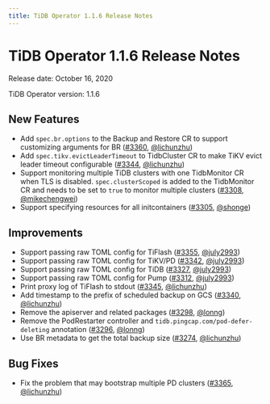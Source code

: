 ```yaml
---
title: TiDB Operator 1.1.6 Release Notes
---
```


# TiDB Operator 1.1.6 Release Notes

Release date: October 16, 2020

TiDB Operator version: 1.1.6

## New Features

- Add `spec.br.options` to the Backup and Restore CR to support customizing arguments for BR ([#3360](https://github.com/pingcap/tidb-operator/pull/3360), [@lichunzhu](https://github.com/lichunzhu))
- Add `spec.tikv.evictLeaderTimeout` to TidbCluster CR to make TiKV evict leader timeout configurable ([#3344](https://github.com/pingcap/tidb-operator/pull/3344), [@lichunzhu](https://github.com/lichunzhu))
- Support monitoring multiple TiDB clusters with one TidbMonitor CR when TLS is disabled. `spec.clusterScoped` is added to the TidbMonitor CR and needs to be set to `true` to monitor multiple clusters ([#3308](https://github.com/pingcap/tidb-operator/pull/3308), [@mikechengwei](https://github.com/mikechengwei))
- Support specifying resources for all initcontainers ([#3305](https://github.com/pingcap/tidb-operator/pull/3305), [@shonge](https://github.com/shonge))

## Improvements

- Support passing raw TOML config for TiFlash ([#3355](https://github.com/pingcap/tidb-operator/pull/3355), [@july2993](https://github.com/july2993))
- Support passing raw TOML config for TiKV/PD ([#3342](https://github.com/pingcap/tidb-operator/pull/3342), [@july2993](https://github.com/july2993))
- Support passing raw TOML config for TiDB ([#3327](https://github.com/pingcap/tidb-operator/pull/3327), [@july2993](https://github.com/july2993))
- Support passing raw TOML config for Pump ([#3312](https://github.com/pingcap/tidb-operator/pull/3312), [@july2993](https://github.com/july2993))
- Print proxy log of TiFlash to stdout ([#3345](https://github.com/pingcap/tidb-operator/pull/3345), [@lichunzhu](https://github.com/lichunzhu))
- Add timestamp to the prefix of scheduled backup on GCS ([#3340](https://github.com/pingcap/tidb-operator/pull/3340), [@lichunzhu](https://github.com/lichunzhu))
- Remove the apiserver and related packages ([#3298](https://github.com/pingcap/tidb-operator/pull/3298), [@lonng](https://github.com/lonng))
- Remove the PodRestarter controller and `tidb.pingcap.com/pod-defer-deleting` annotation ([#3296](https://github.com/pingcap/tidb-operator/pull/3296), [@lonng](https://github.com/lonng))
- Use BR metadata to get the total backup size ([#3274](https://github.com/pingcap/tidb-operator/pull/3274), [@lichunzhu](https://github.com/lichunzhu))

## Bug Fixes

- Fix the problem that may bootstrap multiple PD clusters ([#3365](https://github.com/pingcap/tidb-operator/pull/3365), [@lichunzhu](https://github.com/lichunzhu))
